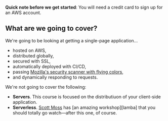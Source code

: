 **Quick note before we get started**: You will need a credit card to sign up for an AWS account.

## What are we going to cover?

We're going to be looking at getting a single-page application…

* hosted on AWS,
* distributed globally,
* secured with SSL,
* automatically deployed with CI/CD,
* passing [Mozilla's security scanner with flying colors](https://observatory.mozilla.org/),
* and dynamically responding to requests.

We're not going to cover the following:

* **Servers**. This course is focused on the distributiuon of your client-side application.
* **Serverless**. [Scott Moss](https://frontendmasters.com/teachers/scott-moss/) has \[an amazing workshop\]\[lamba\] that you should totally go watch—after this one, of course.
